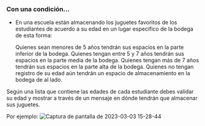 ### Con una condición…

 - En una escuela están almacenando los juguetes favoritos de los estudiantes de acuerdo a su edad en un lugar específico de la bodega de esta forma:

    Quienes sean menores de 5 años tendrán sus espacios en la parte inferior de la bodega.
    Quienes tengan entre 5 y 7 años tendrán sus espacios en la parte media de la bodega.
    Quienes tengan más de 7 años tendrán sus espacios en la parte alta de la bodega.
    Quienes no tengan registro de su edad aún tendrán un espacio de almacenamiento en la bodega de al lado.

Según una lista que contiene las edades de cada estudiante debes validar su edad y mostrar a través de un mensaje en dónde tendrán que almacenar sus juguetes.

Por ejemplo:
![Captura de pantalla de 2023-03-03 15-28-44](https://user-images.githubusercontent.com/67702555/222799657-ba4d5302-b4d0-44bd-b5ae-102b61013a5a.png)


